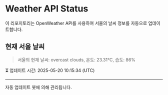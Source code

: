 
# Weather API Status

이 리포지토리는 OpenWeather API를 사용하여 서울의 날씨 정보를 자동으로 업데이트합니다.

## 현재 서울 날씨
> 서울의 현재 날씨: overcast clouds, 온도: 23.31°C, 습도: 86%

⏳ 업데이트 시간: 2025-05-20 10:15:34 (UTC)

---
자동 업데이트 봇에 의해 관리됩니다.
